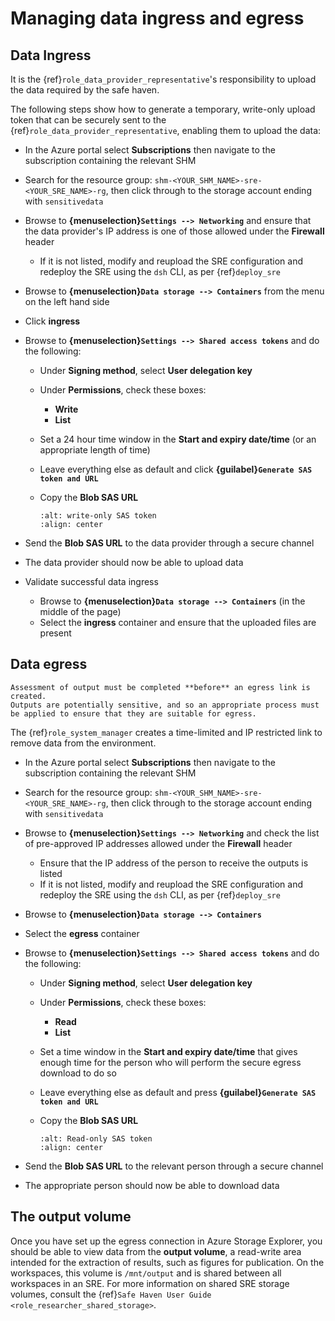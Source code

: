 # Managing data ingress and egress

## Data Ingress

It is the {ref}`role_data_provider_representative`'s responsibility to upload the data required by the safe haven.

The following steps show how to generate a temporary, write-only upload token that can be securely sent to the {ref}`role_data_provider_representative`, enabling them to upload the data:

- In the Azure portal select **Subscriptions** then navigate to the subscription containing the relevant SHM
- Search for the resource group: `shm-<YOUR_SHM_NAME>-sre-<YOUR_SRE_NAME>-rg`, then click through to the storage account ending with `sensitivedata`
- Browse to **{menuselection}`Settings --> Networking`** and ensure that the data provider's IP address is one of those allowed under the **Firewall** header
    - If it is not listed, modify and reupload the SRE configuration and redeploy the SRE using the `dsh` CLI, as per {ref}`deploy_sre`
- Browse to **{menuselection}`Data storage --> Containers`** from the menu on the left hand side
- Click **ingress**
- Browse to **{menuselection}`Settings --> Shared access tokens`** and do the following:
    - Under **Signing method**, select **User delegation key**
    - Under **Permissions**, check these boxes:
        - **Write**
        - **List**
    - Set a 24 hour time window in the **Start and expiry date/time** (or an appropriate length of time)
    - Leave everything else as default and click **{guilabel}`Generate SAS token and URL`**
    - Copy the **Blob SAS URL**

      ```{image} ingress_token_write_only.png
      :alt: write-only SAS token
      :align: center
      ```

- Send the **Blob SAS URL** to the data provider through a secure channel
- The data provider should now be able to upload data
- Validate successful data ingress
    - Browse to **{menuselection}`Data storage --> Containers`** (in the middle of the page)
    - Select the **ingress** container and ensure that the uploaded files are present

## Data egress

```{important}
Assessment of output must be completed **before** an egress link is created.
Outputs are potentially sensitive, and so an appropriate process must be applied to ensure that they are suitable for egress.
```

The {ref}`role_system_manager` creates a time-limited and IP restricted link to remove data from the environment.

- In the Azure portal select **Subscriptions** then navigate to the subscription containing the relevant SHM
- Search for the resource group: `shm-<YOUR_SHM_NAME>-sre-<YOUR_SRE_NAME>-rg`, then click through to the storage account ending with `sensitivedata`
- Browse to **{menuselection}`Settings --> Networking`** and check the list of pre-approved IP addresses allowed under the **Firewall** header
    - Ensure that the IP address of the person to receive the outputs is listed
    - If it is not listed, modify and reupload the SRE configuration and redeploy the SRE using the `dsh` CLI, as per {ref}`deploy_sre`
- Browse to **{menuselection}`Data storage --> Containers`**
- Select the **egress** container
- Browse to **{menuselection}`Settings --> Shared access tokens`** and do the following:
    - Under **Signing method**, select **User delegation key**
    - Under **Permissions**, check these boxes:
        - **Read**
        - **List**
    - Set a time window in the **Start and expiry date/time** that gives enough time for the person who will perform the secure egress download to do so
    - Leave everything else as default and press **{guilabel}`Generate SAS token and URL`**
    - Copy the **Blob SAS URL**

      ```{image} egress_token_read_only.png
      :alt: Read-only SAS token
      :align: center
      ```

- Send the **Blob SAS URL** to the relevant person through a secure channel
- The appropriate person should now be able to download data

## The output volume

Once you have set up the egress connection in Azure Storage Explorer, you should be able to view data from the **output volume**, a read-write area intended for the extraction of results, such as figures for publication.
On the workspaces, this volume is `/mnt/output` and is shared between all workspaces in an SRE.
For more information on shared SRE storage volumes, consult the {ref}`Safe Haven User Guide <role_researcher_shared_storage>`.
